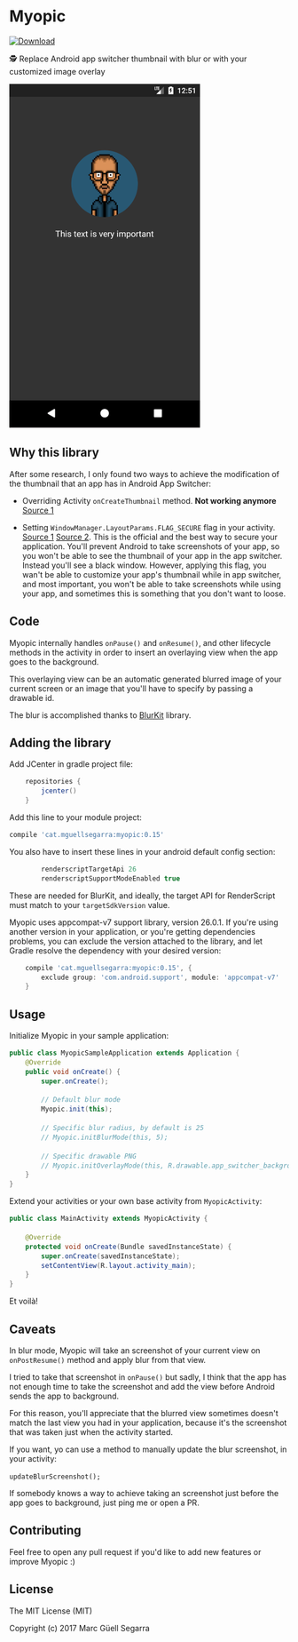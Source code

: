 # Myopic
 [ ![Download](https://api.bintray.com/packages/mguellsegarra/myopic/cat.mguellsegarra%3Amyopic/images/download.svg) ](https://bintray.com/mguellsegarra/myopic/cat.mguellsegarra%3Amyopic/_latestVersion)  
  
🕵️  Replace Android app switcher thumbnail with blur or with your customized image overlay  
  
![myopic](https://github.com/mguellsegarra/myopic-app-switcher/raw/master/myopic_gif.gif)

## Why this library

After some research, I only found two ways to achieve the modification of the thumbnail that an app has in Android App Switcher:

- Overriding Activity `onCreateThumbnail` method. **Not working anymore** [Source 1](https://stackoverflow.com/questions/11848132/is-there-a-way-to-change-the-thumbnail-of-an-app-in-the-android-task-switcher-l)

- Setting `WindowManager.LayoutParams.FLAG_SECURE` flag in your activity. [Source 1](https://stackoverflow.com/questions/9822076/how-do-i-prevent-android-taking-a-screenshot-when-my-app-goes-to-the-background) [Source 2](https://stackoverflow.com/questions/22435952/android-thumbnail-when-it-goes-to-background). This is the official and the best way to secure your application. You'll prevent Android to take screenshots of your app, so you won't be able to see the thumbnail of your app in the app switcher. Instead you'll see a black window. However, applying this flag, you wan't be able to customize your app's thumbnail while in app switcher, and most important, you won't be able to take screenshots while using your app, and sometimes this is something that you don't want to loose.

## Code

Myopic internally handles `onPause()` and `onResume()`, and other lifecycle methods in the activity in order to insert an overlaying view when the app goes to the background.

This overlaying view can be an automatic generated blurred image of your current screen or an image that you'll have to specify by passing a drawable id.

The blur is accomplished thanks to [BlurKit](https://github.com/wonderkiln/blurkit-android) library.

## Adding the library

Add JCenter in gradle project file:

```groovy
    repositories {
        jcenter()
    }
```

Add this line to your module project:

```groovy
compile 'cat.mguellsegarra:myopic:0.15'
```

You also have to insert these lines in your android default config section:

```groovy
        renderscriptTargetApi 26
        renderscriptSupportModeEnabled true
```

These are needed for BlurKit, and ideally, the target API for RenderScript must match to your `targetSdkVersion` value.

Myopic uses appcompat-v7 support library, version 26.0.1. If you're using another version in your application, or you're getting dependencies problems, you can exclude the version attached to the library, and let Gradle resolve the dependency with your desired version:

```groovy
    compile 'cat.mguellsegarra:myopic:0.15', {
        exclude group: 'com.android.support', module: 'appcompat-v7'
    }
```

## Usage

Initialize Myopic in your sample application:

```java
public class MyopicSampleApplication extends Application {
    @Override
    public void onCreate() {
        super.onCreate();

        // Default blur mode
        Myopic.init(this);

        // Specific blur radius, by default is 25
        // Myopic.initBlurMode(this, 5);

        // Specific drawable PNG
        // Myopic.initOverlayMode(this, R.drawable.app_switcher_background);
    }
}
```

Extend your activities or your own base activity from `MyopicActivity`:

```java
public class MainActivity extends MyopicActivity {

    @Override
    protected void onCreate(Bundle savedInstanceState) {
        super.onCreate(savedInstanceState);
        setContentView(R.layout.activity_main);
    }
}
```

Et voilà!

## Caveats

In blur mode, Myopic will take an screenshot of your current view on `onPostResume()` method and apply blur from that view.

I tried to take that screenshot in `onPause()` but sadly, I think that the app has not enough time to take the screenshot and add the view before Android sends the app to background.

For this reason, you'll appreciate that the blurred view sometimes doesn't match the last view you had in your application, because it's the screenshot that was taken just when the activity started.

If you want, yo can use a method to manually update the blur screenshot, in your activity:

`updateBlurScreenshot();`

If somebody knows a way to achieve taking an screenshot just before the app goes to background, just ping me or open a PR.

## Contributing 

Feel free to open any pull request if you'd like to add new features or improve Myopic :)

## License 

The MIT License (MIT)

Copyright (c) 2017 Marc Güell Segarra
